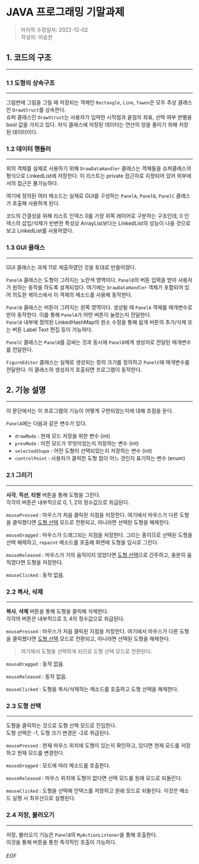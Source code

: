 # JAVA 프로그래밍 기말과제

> 마지막 수정일자: 2022-12-02   
> 작성자: 이승찬

## 1. 코드의 구조

<hr>

### 1.1 도형의 상속구조

<hr>

그림판에 그림을 그릴 때 저장되는 객체인 `Rectangle`, `Line`, `Tawon`은 모두
추상 클래스인 `DrawStruct`를 상속한다.   
슈퍼 클래스인 `DrawStruct`는 사용자가 입력한 시작점과 끝점의 좌표, 선택 여부 판별용
bool 값을 가지고 있다.
자식 클래스에 저장된 데이터는 연산의 양을 줄이기 위해 저장된 데이터이다.

### 1.2 데이터 핸들러

<hr>

위의 객체를 실제로 사용하기 위해 `DrawDataHandler` 클래스는 객체들을 슈퍼클래스의
형식으로 LinkedList에 저장한다. 이 리스트는 private 접근자로 지정되어 있어
외부에서의 접근은 불가능하다.

여기에 정의된 여러 메소드는 실제로 GUI를 구성하는 `PanelA`, `PanelB`, `PanelC` 클래스가
호출해 사용하게 된다.

코드의 간결성을 위해 리스트 인덱스 0를 가장 위쪽 레이어로 구분하는 구조인데,
0 인덱스의 삽입/삭제가 빈번한 특성상 ArrayList보다는 LinkedList의 성능이 나을
것으로 보고 LinkedList를 사용하였다.

### 1.3 GUI 클래스

<hr>

GUI 클래스는 과제 11로 제출하였던 것을 토대로 만들어졌다.

`PanelA` 클래스는 도형이 그려지는 노란색 영역이다. `PanelB`의 버튼 입력을 받아
사용자가 원하는 동작을 하도록 설계되었다. 여기에는 `DrawDataHandler` 객체가
포함되어 있어 의도한 케이스에서 이 객체의 메소드를 사용해 동작한다.

`PanelB` 클래스는 버튼이 그려지는 왼쪽 영역이다. 생성될 때 `PanelA` 객체를 매개변수로
받아 동작한다. 이를 통해 `PanelA`가 어떤 버튼이 눌렸는지 전달한다.    
`PanelB` 내부에 정의된 LinkedHashMap의 원소 수정을 통해 쉽게 버튼의 추가/삭제 또는
버튼 Label Text 편집 등이 가능하다.

`PanelC` 클래스는 `PanelB`를 감싸는 것과 동시에 `PanelB`에게 생성자로 전달된
매개변수를 전달한다.

`FigureEditor` 클래스는 실제로 생성되는 창의 크기를 정의하고 `PanelC`에 매개변수를
전달한다. 이 클래스의 생성자가 호출되면 프로그램이 동작한다.

## 2. 기능 설명

<hr>

이 문단에서는 이 프로그램의 기능이 어떻게 구현되었는지에 대해 초점을 둔다.

`PanelA`에는 다음과 같은 변수가 있다.

- `drawMode` : 현재 모드 저장을 위한 변수 (int)
- `prevMode` : 이전 모드가 무엇이었는지 저장하는 변수 (int)
- `selectedShape` : 어떤 도형이 선택되었는지 저장하는 변수 (int)
- `controlPoint` : 사용자가 클릭한 도형 점이 어느 것인지 표기하는 변수 (enum)

### 2.1 그리기

<hr>

**사각**, **직선**, **타원** 버튼을 통해 도형을 그린다.   
각각의 버튼은 내부적으로 0, 1, 2의 정수값으로 취급된다.

`mousePressed` :  마우스가 처음 클릭된 지점을 저장한다. 여기에서 마우스가 다른
도형을 클릭했다면 [도형 선택](#23-도형-선택) 모드로 전환되고, 아니라면 선택된 도형을 해제한다.

`mouseDragged` : 마우스가 드래그되는 지점을 저장한다. 그리는 중이므로 선택된 도형을
선택 해제하고, `repaint` 메소드를 호출해 화면에 도형을 임시로 그린다.

`mouseReleased` : 마우스가 거의 움직이지 않았다면 [도형 선택](#23-도형-선택)으로 간주하고,
충분히 움직였다면 도형을 저장한다.

`mouseClicked` : 동작 없음.

### 2.2 복사, 삭제

<hr>

**복사**, **삭제** 버튼을 통해 도형을 클릭해 삭제한다.   
각각의 버튼은 내부적으로 3, 4의 정수값으로 취급된다.

`mousePressed` :  마우스가 처음 클릭된 지점을 저장한다. 여기에서 마우스가 다른
도형을 클릭했다면 [도형 선택](#23-도형-선택) 모드로 전환되고, 아니라면 선택된 도형을 해제한다.
> 여기에서 도형을 선택하게 되므로 도형 선택 모드로 전환된다.

`mouseDragged` : 동작 없음.

`mouseReleased` : 동작 없음.

`mouseClicked` : 도형을 복사/삭제하는 메소드를 호출하고 도형 선택을 해제한다.

### 2.3 도형 선택

<hr>

도형을 클릭하는 것으로 도형 선택 모드로 진입한다.   
도형 선택은 -1, 도형 크기 변경은 -2로 취급된다.

`mousePressed` : 현재 마우스 위치에 도형이 있는지 확인하고, 있다면 현재 모드를
저장하고 현재 모드를 변경한다.

`mouseDragged` : 모드에 따라 메소드를 호출한다.

`mouseReleased` : 마우스 위치에 도형이 없다면 선택 모드를 원래 모드로 되돌린다.

`mouseClicked` : 도형을 선택해 인덱스를 저장하고 원래 모드로 되돌린다. 이것은
메소드 실행 시 최우선으로 실행된다.

### 2.4 저장, 불러오기

<hr>

저장, 불러오기 기능은 `PanelB`의 `MyActionListener`을 통해 호출한다.   
이것을 통해 버튼을 통한 즉각적인 호출이 가능하다.

###### EOF